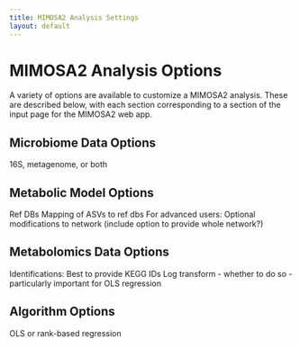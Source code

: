 ```yaml
---
title: MIMOSA2 Analysis Settings
layout: default
---
```

# MIMOSA2 Analysis Options

A variety of options are available to customize a MIMOSA2 analysis. These are described below, with each section corresponding to a section of the input page for the MIMOSA2 web app. 

## Microbiome Data Options
16S, metagenome, or both

## Metabolic Model Options
Ref DBs
Mapping of ASVs to ref dbs
For advanced users: Optional modifications to network (include option to provide whole network?)

## Metabolomics Data Options
Identifications: Best to provide KEGG IDs
Log transform - whether to do so - particularly important for OLS regression

## Algorithm Options
OLS or rank-based regression